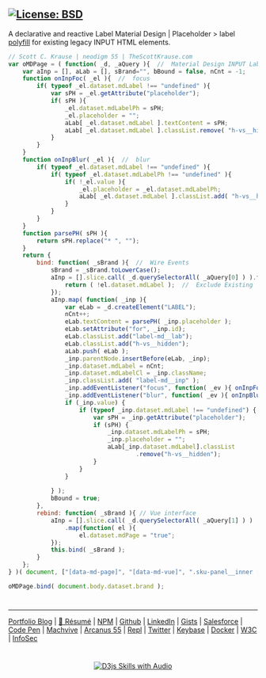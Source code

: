[![License: BSD](https://badgen.net/badge/license/BSD/orange)](https://opensource.org/licenses/BSD-3-Clause)
---

A declarative and reactive Label Material Design | Placeholder > label [polyfill](https://www.thescottkrause.com/tags/javascript/) for existing legacy INPUT HTML elements.

```javascript
// Scott C. Krause | neodigm 55 | TheScottKrause.com
var oMDPage = ( function( _d, _aQuery ){  //  Material Design INPUT Labels.
    var aInp = [], aLab = [], sBrand="", bBound = false, nCnt = -1;
    function onInpFoc( _el ){  //  focus
        if( typeof _el.dataset.mdLabel !== "undefined" ){
            var sPH = _el.getAttribute("placeholder");
            if( sPH ){
                _el.dataset.mdLabelPh = sPH;
                _el.placeholder = "";
                aLab[ _el.dataset.mdLabel ].textContent = sPH;
                aLab[ _el.dataset.mdLabel ].classList.remove( "h-vs__hidden" );                
            }
        }
    }
    function onInpBlur( _el ){  //  blur
        if( typeof _el.dataset.mdLabel !== "undefined" ){
            if( typeof _el.dataset.mdLabelPh !== "undefined" ){
            	if( !_el.value ){
	                _el.placeholder = _el.dataset.mdLabelPh;
	                aLab[ _el.dataset.mdLabel ].classList.add( "h-vs__hidden" );
            	}
            }
        }
    }
    function parsePH( sPH ){
        return sPH.replace("* ", "");
    }
    return {
        bind: function( _sBrand ){  //  Wire Events
            sBrand = _sBrand.toLowerCase();
            aInp = [].slice.call( _d.querySelectorAll( _aQuery[0] ) ).filter(function( el ){
                return ( !el.dataset.mdLabel );  //  Exclude Existing
            });
            aInp.map( function( _inp ){
                var eLab = _d.createElement("LABEL");
                nCnt++;
                eLab.textContent = parsePH( _inp.placeholder );
                eLab.setAttribute("for", _inp.id);
                eLab.classList.add("label-md__lab");
                eLab.classList.add("h-vs__hidden");
                aLab.push( eLab ); 
                _inp.parentNode.insertBefore(eLab, _inp);
                _inp.dataset.mdLabel = nCnt;
                _inp.dataset.mdLabelCl = _inp.className;
                _inp.classList.add( "label-md__inp" );  
                _inp.addEventListener("focus", function( _ev ){ onInpFoc(_ev.currentTarget); });
                _inp.addEventListener("blur", function( _ev ){ onInpBlur(_ev.currentTarget); });
				if (_inp.value) {
					if (typeof _inp.dataset.mdLabel !== "undefined") {
						var sPH = _inp.getAttribute("placeholder");
						if (sPH) {
							_inp.dataset.mdLabelPh = sPH;
							_inp.placeholder = "";
							aLab[_inp.dataset.mdLabel].classList
									.remove("h-vs__hidden");
						}
					}
                }
                
            } );
            bBound = true;
        },
        rebind: function( _sBrand ){ // Vue interface
            aInp = [].slice.call( _d.querySelectorAll( _aQuery[1] ) )
                .map(function( el ){
                    el.dataset.mdPage = "true";
            });
            this.bind( _sBrand );
        }
    };
} )( document, ["[data-md-page]", "[data-md-vue]", ".sku-panel__inner [type='TEXT']"] );

oMDPage.bind( document.body.dataset.brand );


```

#
---
[Portfolio Blog](https://www.theScottKrause.com) |
[🚀 Résumé](https://www.thescottkrause.com/Arcanus_Scott_C_Krause_2021.pdf) |
[NPM](https://www.npmjs.com/~neodigm) |
[Github](https://github.com/neodigm) |
[LinkedIn](https://www.linkedin.com/in/neodigm55/) |
[Gists](https://gist.github.com/neodigm?direction=asc&sort=created) |
[Salesforce](https://trailblazer.me/id/skrause) |
[Code Pen](https://codepen.io/neodigm24) |
[Machvive](https://machvive.com/) |
[Arcanus 55](https://www.arcanus55.com/) |
[Repl](https://repl.it/@neodigm) |
[Twitter](https://twitter.com/neodigm24) |
[Keybase](https://keybase.io/neodigm) |
[Docker](https://hub.docker.com/u/neodigm) |
[W3C](https://www.w3.org/users/123844) |
[InfoSec](https://arcanus55.medium.com/offline-vs-cloud-password-managers-51b1fbebe301)
#

<p align="center">
  <a target="_blank" href="https://thescottkrause.com/d3_datavis_skills.html">
  <img src="https://repository-images.githubusercontent.com/178555357/2b6ad880-7aa0-11ea-8dde-63e70187e3e9" title="D3js Skills with Audio">
  </a>
</p>
